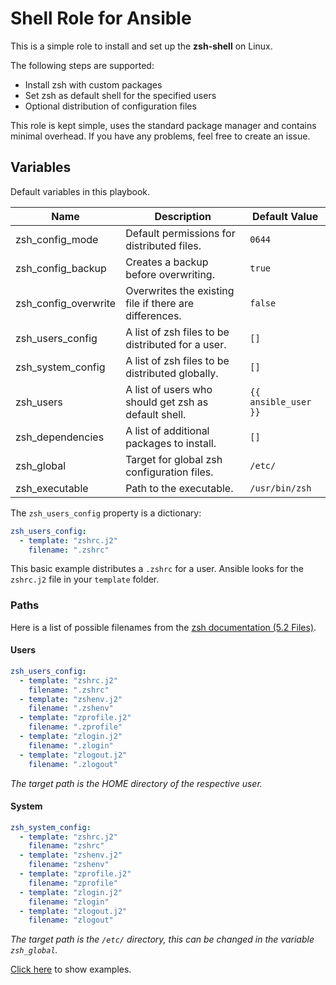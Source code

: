 # Shell Role for Ansible

This is a simple role to install and set up the **zsh-shell** on Linux.

The following steps are supported:

* Install zsh with custom packages
* Set zsh as default shell for the specified users
* Optional distribution of configuration files

This role is kept simple, uses the standard package manager and contains minimal overhead. If you have any problems, feel free to create an issue.

## Variables

Default variables in this playbook.

| Name                 | Description                                            | Default Value        |
| -------------------- | ------------------------------------------------------ | -------------------- |
| zsh_config_mode      | Default permissions for distributed files.             | `0644`               |
| zsh_config_backup    | Creates a backup before overwriting.                   | `true`               |
| zsh_config_overwrite | Overwrites the existing file if there are differences. | `false`              |
| zsh_users_config     | A list of zsh files to be distributed for a user.      | `[]`                 |
| zsh_system_config    | A list of zsh files to be distributed globally.        | `[]`                 |
| zsh_users            | A list of users who should get zsh as default shell.   | `{{ ansible_user }}` |
| zsh_dependencies     | A list of additional packages to install.              | `[]`                 |
| zsh_global           | Target for global zsh configuration files.             | `/etc/`              |
| zsh_executable       | Path to the executable.                                | `/usr/bin/zsh`       |

The `zsh_users_config` property is a dictionary:

```yaml
zsh_users_config:
  - template: "zshrc.j2"
    filename: ".zshrc"
```

This basic example distributes a `.zshrc` for a user. Ansible looks for the `zshrc.j2` file in your `template` folder.

### Paths

Here is a list of possible filenames from the [zsh documentation (5.2 Files)](https://zsh.sourceforge.io/Doc/Release/Files.html#Files-1).

#### Users

```yaml
zsh_users_config:
  - template: "zshrc.j2"
    filename: ".zshrc"
  - template: "zshenv.j2"
    filename: ".zshenv"
  - template: "zprofile.j2"
    filename: ".zprofile"
  - template: "zlogin.j2"
    filename: ".zlogin"
  - template: "zlogout.j2"
    filename: ".zlogout"
```

<i>The target path is the HOME directory of the respective user.</i>

#### System

```yaml
zsh_system_config:
  - template: "zshrc.j2"
    filename: "zshrc"
  - template: "zshenv.j2"
    filename: "zshenv"
  - template: "zprofile.j2"
    filename: "zprofile"
  - template: "zlogin.j2"
    filename: "zlogin"
  - template: "zlogout.j2"
    filename: "zlogout"
```

<i>The target path is the `/etc/` directory, this can be changed in the variable `zsh_global`.</i>

[Click here](https://github.com/bec-galaxy/bec.shell/wiki) to show examples.
